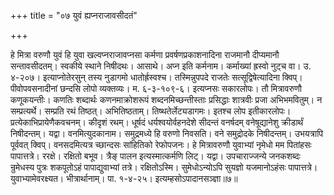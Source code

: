 +++
title = "०७ युवं ह्यप्नराजावसीदतं"

+++

हे मित्रा वरुणौ युवं हि युवा खल्वप्नराजावप्नसा कर्मणा प्रवर्षणप्रकाशनादिना राजमानौ दीप्यमानौ सन्तावसीदतम्। स्वकीये स्थाने निषीदथः। आसाथे। अप्न इति कर्मनाम। कर्माख्यां ह्रस्वो नुट्च वा। उ. ४-२०७। इत्याप्नोतेरसुन् तस्य नुडागमो धातोर्ह्रस्वश्च। तस्मिन्नुपपदे राजतेः सत्सूद्विषेत्यादिना क्विप्। पीवोपवसनादीनां छन्दसि लोपो व्यक्तव्यः। म. ६-३-१०९-६। इत्यप्नसः सकारलोपः। तौ मित्रावरुणौ कणूकयन्तीः। कणतिः शब्दार्थः कणनमाक्रोशरूपं शब्दनमिच्छन्तीस्ताः प्रसिद्धाः शात्रवीः प्रजा अभिभमवितुम्। न सम्प्रत्यर्थे। सम्प्रति रथं तिष्ठत्। अभितिष्ठताम्। तिष्थतेर्लेट्यडागमः। इतश्च लोप इतीकारलोपः। प्रत्येकाभिप्रायेणैकवचनम्। कीदृशं रथम्। धूर्षदं धर्यश्वयोर्वहनदेशे सीदन्तं वनर्षदम् वनेषूद्यानेशु क्रीडार्थं निषीदन्तम्। यद्वा। वनमित्युदकानाम। समुद्रमध्ये हि वरुणो निवसति। वने समुद्रोदके निषीदन्तम्। उभयत्रापि पूर्ववत् क्विप्। वनसदमित्यत्र च्छान्दसः सांहितिको रेफोपजनः। हे मित्रावरुणौ युवाभ्यां नृमेधो मम पितांहसः पापात्तत्रे। ररक्षे। रक्षितो बभूव। त्रैङ् पालन इत्यस्मात्कर्मणि लिट्। यद्वा। उपचाराज्जन्ये जनकशब्दः न्रुमेधस्य पुत्रः शकपूतोऽहं पापाद्युवाभ्यां तत्रे। रक्षितोऽस्मि। सुमेधोऽन्योऽपि सुयज्ञो यजमानोऽहंसः पापात्तत्रे। युवाभ्यामेवरक्ष्यत। भीत्रार्थानाम्। पा. १-४-२५। इत्यम्हसोऽपादानसञ्ज्ञा॥७॥